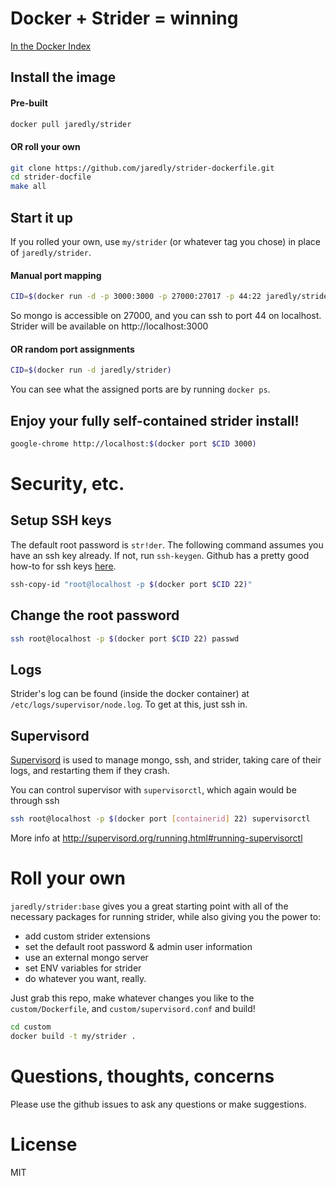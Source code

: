 # Docker + Strider = winning

[In the Docker Index](https://index.docker.io/u/jaredly/strider/)

## Install the image

#### Pre-built

```bash
docker pull jaredly/strider
```

#### OR roll your own

```bash
git clone https://github.com/jaredly/strider-dockerfile.git
cd strider-docfile
make all
```

## Start it up

If you rolled your own, use `my/strider` (or whatever tag you chose) in place
of `jaredly/strider`.

#### Manual port mapping

```bash
CID=$(docker run -d -p 3000:3000 -p 27000:27017 -p 44:22 jaredly/strider)
```

So mongo is accessible on 27000, and you can ssh to port 44 on localhost.
Strider will be available on http://localhost:3000

#### OR random port assignments

```bash
CID=$(docker run -d jaredly/strider)
```

You can see what the assigned ports are by running `docker ps`.

## Enjoy your fully self-contained strider install!

```bash
google-chrome http://localhost:$(docker port $CID 3000)
```

# Security, etc.

## Setup SSH keys

The default root password is `str!der`. The following command assumes you have
an ssh key already. If not, run `ssh-keygen`. Github has a pretty good how-to
for ssh keys [here](https://help.github.com/articles/generating-ssh-keys).

```bash
ssh-copy-id "root@localhost -p $(docker port $CID 22)"
```

## Change the root password

```bash
ssh root@localhost -p $(docker port $CID 22) passwd
```

## Logs

Strider's log can be found (inside the docker container) at
`/etc/logs/supervisor/node.log`. To get at this, just ssh in.

## Supervisord

[Supervisord](http://supervisord.org/) is used to manage mongo, ssh, and
strider, taking care of their logs, and restarting them if they crash.

You can control supervisor with `supervisorctl`, which again would be through ssh

```bash
ssh root@localhost -p $(docker port [containerid] 22) supervisorctl
```

More info at http://supervisord.org/running.html#running-supervisorctl

# Roll your own

`jaredly/strider:base` gives you a great starting point with all of the
necessary packages for running strider, while also giving you the power to:

- add custom strider extensions
- set the default root password & admin user information
- use an external mongo server
- set ENV variables for strider
- do whatever you want, really.

Just grab this repo, make whatever changes you like to the `custom/Dockerfile`,
and `custom/supervisord.conf` and build!

```bash
cd custom
docker build -t my/strider .
```

# Questions, thoughts, concerns

Please use the github issues to ask any questions or make suggestions.

# License

MIT

